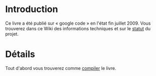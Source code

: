 # Introduction #
Ce livre a été publié sur « google code » en l'état fin juillet 2009.
Vous trouverez dans ce Wiki des informations techniques et sur le [statut](statut.md) du projet.


# Détails #
Tout d'abord vous trouverez comme [compiler](compiler.md) le livre.